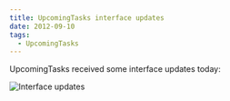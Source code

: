 ```yaml
---
title: UpcomingTasks interface updates
date: 2012-09-10
tags:
  - UpcomingTasks
---
```


UpcomingTasks received some interface updates today:

![Interface updates](/images/brendan/interface-updates.png)